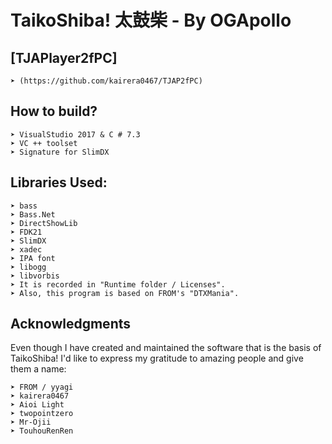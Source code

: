 # TaikoShiba! 太鼓柴 - By OGApollo

## [TJAPlayer2fPC] 
	➤ (https://github.com/kairera0467/TJAP2fPC)

## How to build?
	➤ VisualStudio 2017 & C # 7.3
	➤ VC ++ toolset
	➤ Signature for SlimDX

## Libraries Used:
	➤ bass
	➤ Bass.Net
	➤ DirectShowLib
	➤ FDK21
	➤ SlimDX
	➤ xadec
	➤ IPA font
	➤ libogg
	➤ libvorbis
	➤ It is recorded in "Runtime folder / Licenses".
	➤ Also, this program is based on FROM's "DTXMania".

## Acknowledgments
Even though I have created and maintained the software that is the basis of TaikoShiba!
I'd like to express my gratitude to amazing people and give them a name:

	➤ FROM / yyagi
	➤ kairera0467
	➤ Aioi Light
	➤ twopointzero
	➤ Mr-Ojii
	➤ TouhouRenRen
